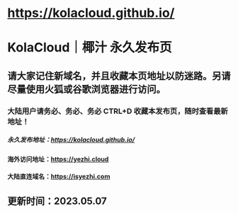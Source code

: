 # https://kolacloud.github.io/

# KolaCloud｜椰汁 永久发布页
## 请大家记住新域名，并且收藏本页地址以防迷路。另请尽量使用火狐或谷歌浏览器进行访问。
### 大陆用户请务必、务必、务必 CTRL+D 收藏本发布页，随时查看最新地址！

##### 永久发布地址：https://kolacloud.github.io/

#### 海外访问地址：https://yezhi.cloud

#### 大陆直连域名：https://isyezhi.com

## 更新时间：2023.05.07